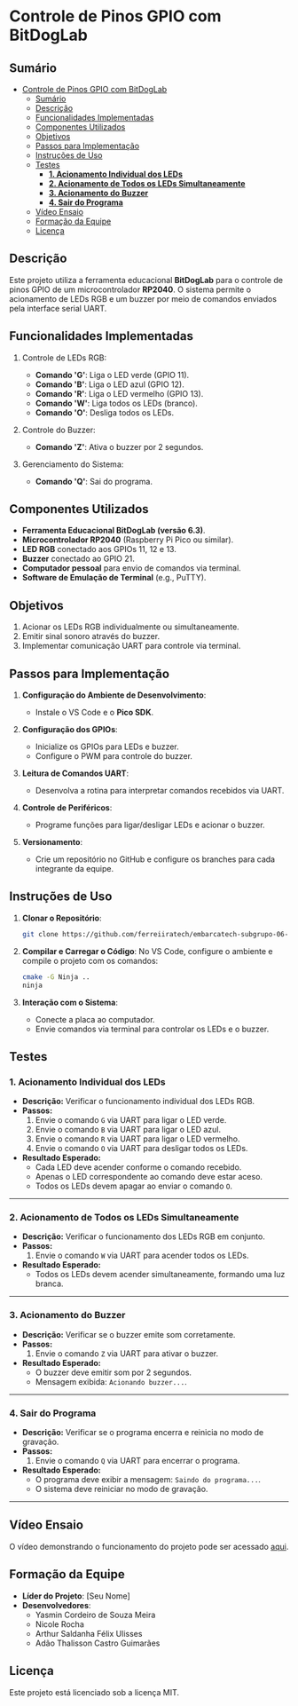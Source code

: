 # Controle de Pinos GPIO com BitDogLab

## Sumário

- [Controle de Pinos GPIO com BitDogLab](#controle-de-pinos-gpio-com-bitdoglab)
  - [Sumário](#sumário)
  - [Descrição](#descrição)
  - [Funcionalidades Implementadas](#funcionalidades-implementadas)
  - [Componentes Utilizados](#componentes-utilizados)
  - [Objetivos](#objetivos)
  - [Passos para Implementação](#passos-para-implementação)
  - [Instruções de Uso](#instruções-de-uso)
  - [Testes](#testes)
    - [**1. Acionamento Individual dos LEDs**](#1-acionamento-individual-dos-leds)
    - [**2. Acionamento de Todos os LEDs Simultaneamente**](#2-acionamento-de-todos-os-leds-simultaneamente)
    - [**3. Acionamento do Buzzer**](#3-acionamento-do-buzzer)
    - [**4. Sair do Programa**](#4-sair-do-programa)
  - [Vídeo Ensaio](#vídeo-ensaio)
  - [Formação da Equipe](#formação-da-equipe)
  - [Licença](#licença)

## Descrição

Este projeto utiliza a ferramenta educacional **BitDogLab** para o controle de pinos GPIO de um microcontrolador **RP2040**. O sistema permite o acionamento de LEDs RGB e um buzzer por meio de comandos enviados pela interface serial UART.

## Funcionalidades Implementadas

1. Controle de LEDs RGB:

   - **Comando 'G'**: Liga o LED verde (GPIO 11).
   - **Comando 'B'**: Liga o LED azul (GPIO 12).
   - **Comando 'R'**: Liga o LED vermelho (GPIO 13).
   - **Comando 'W'**: Liga todos os LEDs (branco).
   - **Comando 'O'**: Desliga todos os LEDs.

2. Controle do Buzzer:

   - **Comando 'Z'**: Ativa o buzzer por 2 segundos.

3. Gerenciamento do Sistema:
   - **Comando 'Q'**: Sai do programa.

## Componentes Utilizados

- **Ferramenta Educacional BitDogLab (versão 6.3)**.
- **Microcontrolador RP2040** (Raspberry Pi Pico ou similar).
- **LED RGB** conectado aos GPIOs 11, 12 e 13.
- **Buzzer** conectado ao GPIO 21.
- **Computador pessoal** para envio de comandos via terminal.
- **Software de Emulação de Terminal** (e.g., PuTTY).

## Objetivos

1. Acionar os LEDs RGB individualmente ou simultaneamente.
2. Emitir sinal sonoro através do buzzer.
3. Implementar comunicação UART para controle via terminal.

## Passos para Implementação

1. **Configuração do Ambiente de Desenvolvimento**:

   - Instale o VS Code e o **Pico SDK**.

2. **Configuração dos GPIOs**:

   - Inicialize os GPIOs para LEDs e buzzer.
   - Configure o PWM para controle do buzzer.

3. **Leitura de Comandos UART**:

   - Desenvolva a rotina para interpretar comandos recebidos via UART.

4. **Controle de Periféricos**:

   - Programe funções para ligar/desligar LEDs e acionar o buzzer.

5. **Versionamento**:
   - Crie um repositório no GitHub e configure os branches para cada integrante da equipe.

## Instruções de Uso

1. **Clonar o Repositório**:

   ```bash
   git clone https://github.com/ferreiiratech/embarcatech-subgrupo-06-u4-microcontroladores-atividade-2.git
   ```

2. **Compilar e Carregar o Código**:
   No VS Code, configure o ambiente e compile o projeto com os comandos:

   ```bash
   cmake -G Ninja ..
   ninja
   ```

3. **Interação com o Sistema**:
   - Conecte a placa ao computador.
   - Envie comandos via terminal para controlar os LEDs e o buzzer.

## Testes

### **1. Acionamento Individual dos LEDs**
- **Descrição:** Verificar o funcionamento individual dos LEDs RGB.
- **Passos:**
  1. Envie o comando `G` via UART para ligar o LED verde.
  2. Envie o comando `B` via UART para ligar o LED azul.
  3. Envie o comando `R` via UART para ligar o LED vermelho.
  4. Envie o comando `O` via UART para desligar todos os LEDs.
- **Resultado Esperado:**
  - Cada LED deve acender conforme o comando recebido.
  - Apenas o LED correspondente ao comando deve estar aceso.
  - Todos os LEDs devem apagar ao enviar o comando `O`.

---

### **2. Acionamento de Todos os LEDs Simultaneamente**

- **Descrição:** Verificar o funcionamento dos LEDs RGB em conjunto.
- **Passos:**
  1. Envie o comando `W` via UART para acender todos os LEDs.
- **Resultado Esperado:**
  - Todos os LEDs devem acender simultaneamente, formando uma luz branca.

---

### **3. Acionamento do Buzzer**

- **Descrição:** Verificar se o buzzer emite som corretamente.
- **Passos:**
  1. Envie o comando `Z` via UART para ativar o buzzer.
- **Resultado Esperado:**
  - O buzzer deve emitir som por 2 segundos.
  - Mensagem exibida: `Acionando buzzer...`.

---

### **4. Sair do Programa**

- **Descrição:** Verificar se o programa encerra e reinicia no modo de gravação.
- **Passos:**
  1. Envie o comando `Q` via UART para encerrar o programa.
- **Resultado Esperado:**
  - O programa deve exibir a mensagem: `Saindo do programa...`.
  - O sistema deve reiniciar no modo de gravação.

---

## Vídeo Ensaio

O vídeo demonstrando o funcionamento do projeto pode ser acessado [aqui]().

## Formação da Equipe

- **Líder do Projeto**: [Seu Nome]
- **Desenvolvedores**:
  - Yasmin Cordeiro de Souza Meira
  - Nicole Rocha
  - Arthur Saldanha Félix Ulisses
  - Adão Thalisson Castro Guimarães

## Licença

Este projeto está licenciado sob a licença MIT.
